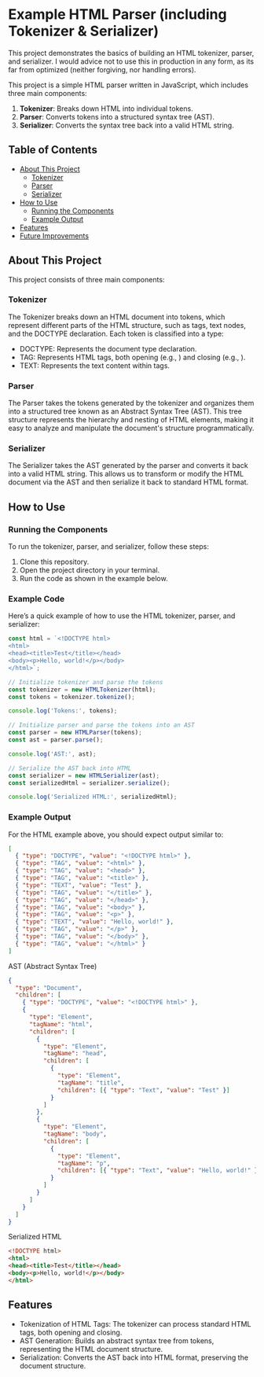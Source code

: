 # Example HTML Parser (including Tokenizer & Serializer)

This project demonstrates the basics of building an HTML tokenizer, parser, and serializer. I would advice not to use this in production in any form, as its far from optimized (neither forgiving, nor handling errors).

This project is a simple HTML parser written in JavaScript, which includes three main components:
1. **Tokenizer**: Breaks down HTML into individual tokens.
2. **Parser**: Converts tokens into a structured syntax tree (AST).
3. **Serializer**: Converts the syntax tree back into a valid HTML string.

## Table of Contents

- [About This Project](#about-this-project)
  - [Tokenizer](#tokenizer)
  - [Parser](#parser)
  - [Serializer](#serializer)
- [How to Use](#how-to-use)
  - [Running the Components](#running-the-components)
  - [Example Output](#example-output)
- [Features](#features)
- [Future Improvements](#future-improvements)

## About This Project

This project consists of three main components:

### Tokenizer

The Tokenizer breaks down an HTML document into tokens, which represent different parts of the HTML structure, such as tags, text nodes, and the DOCTYPE declaration. Each token is classified into a type:

- DOCTYPE: Represents the document type declaration.
- TAG: Represents HTML tags, both opening (e.g., <html>) and closing (e.g., </html>).
- TEXT: Represents the text content within tags.

### Parser

The Parser takes the tokens generated by the tokenizer and organizes them into a structured tree known as an Abstract Syntax Tree (AST). This tree structure represents the hierarchy and nesting of HTML elements, making it easy to analyze and manipulate the document's structure programmatically.

### Serializer

The Serializer takes the AST generated by the parser and converts it back into a valid HTML string. This allows us to transform or modify the HTML document via the AST and then serialize it back to standard HTML format.

## How to Use

### Running the Components

To run the tokenizer, parser, and serializer, follow these steps:

1. Clone this repository.
2. Open the project directory in your terminal.
3. Run the code as shown in the example below.

### Example Code

Here’s a quick example of how to use the HTML tokenizer, parser, and serializer:

```js
const html = `<!DOCTYPE html>
<html>
<head><title>Test</title></head>
<body><p>Hello, world!</p></body>
</html>`;

// Initialize tokenizer and parse the tokens
const tokenizer = new HTMLTokenizer(html);
const tokens = tokenizer.tokenize();

console.log('Tokens:', tokens);

// Initialize parser and parse the tokens into an AST
const parser = new HTMLParser(tokens);
const ast = parser.parse();

console.log('AST:', ast);

// Serialize the AST back into HTML
const serializer = new HTMLSerializer(ast);
const serializedHtml = serializer.serialize();

console.log('Serialized HTML:', serializedHtml);
```

### Example Output

For the HTML example above, you should expect output similar to:

```json
[
  { "type": "DOCTYPE", "value": "<!DOCTYPE html>" },
  { "type": "TAG", "value": "<html>" },
  { "type": "TAG", "value": "<head>" },
  { "type": "TAG", "value": "<title>" },
  { "type": "TEXT", "value": "Test" },
  { "type": "TAG", "value": "</title>" },
  { "type": "TAG", "value": "</head>" },
  { "type": "TAG", "value": "<body>" },
  { "type": "TAG", "value": "<p>" },
  { "type": "TEXT", "value": "Hello, world!" },
  { "type": "TAG", "value": "</p>" },
  { "type": "TAG", "value": "</body>" },
  { "type": "TAG", "value": "</html>" }
]
```

AST (Abstract Syntax Tree)

```json
{
  "type": "Document",
  "children": [
    { "type": "DOCTYPE", "value": "<!DOCTYPE html>" },
    {
      "type": "Element",
      "tagName": "html",
      "children": [
        {
          "type": "Element",
          "tagName": "head",
          "children": [
            {
              "type": "Element",
              "tagName": "title",
              "children": [{ "type": "Text", "value": "Test" }]
            }
          ]
        },
        {
          "type": "Element",
          "tagName": "body",
          "children": [
            {
              "type": "Element",
              "tagName": "p",
              "children": [{ "type": "Text", "value": "Hello, world!" }]
            }
          ]
        }
      ]
    }
  ]
}
```

Serialized HTML

```html
<!DOCTYPE html>
<html>
<head><title>Test</title></head>
<body><p>Hello, world!</p></body>
</html>
```

## Features

- Tokenization of HTML Tags: The tokenizer can process standard HTML tags, both opening and closing.
- AST Generation: Builds an abstract syntax tree from tokens, representing the HTML document structure.
- Serialization: Converts the AST back into HTML format, preserving the document structure.